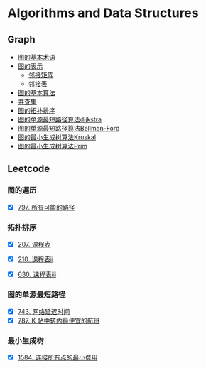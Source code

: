 # Algorithms and Data Structures


## Graph

- [图的基本术语](/docs/01-jvm-memory-structure.md)
- [图的表示](/docs/02-hotspot-jvm-object.md)
	- [邻接矩阵](/docs/03-gc-algorithms.md)
	- [邻接表](/docs/04-hotspot-gc.md)
- [图的基本算法](/leetcode/Graph/docs/search_graph.md)
- [并查集](/leetcode/Graph/docs/union_find.md)
- [图的拓扑排序](/leetcode/Graph/docs/topologica_sort.md)
- [图的单源最短路径算法dijkstra](/leetcode/Graph/docs/dijkstra.md)
- [图的单源最短路径算法Bellman-Ford](/leetcode/Graph/docs/Bellman_Ford.md)
- [图的最小生成树算法Kruskal](/leetcode/Graph/docs/Kruskal.md)
- [图的最小生成树算法Prim](/leetcode/Graph/docs/Prim.md)


## Leetcode 


### 图的遍历
- [x] [797. 所有可能的路径](https://leetcode-cn.com/problems/all-paths-from-source-to-target/)


### 拓扑排序
- [x] [207. 课程表](https://leetcode-cn.com/problems/course-schedule/) 
- [x] [210. 课程表ii](https://leetcode-cn.com/problems/course-schedule-ii/) 
- [x] [630. 课程表iii](https://leetcode-cn.com/problems/course-schedule-iii/) 


### 图的单源最短路径
- [x] [743. 网络延迟时间](https://leetcode-cn.com/problems/network-delay-time/)
- [x] [787. K 站中转内最便宜的航班](https://leetcode-cn.com/problems/cheapest-flights-within-k-stops/)

### 最小生成树
- [x] [1584. 连接所有点的最小费用](https://leetcode-cn.com/problems/min-cost-to-connect-all-points/)
